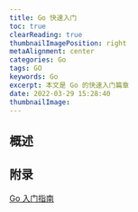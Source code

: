 ```yaml
---
title: Go 快速入门
toc: true
clearReading: true
thumbnailImagePosition: right
metaAlignment: center
categories: Go
tags: GO
keywords: Go
excerpt: 本文是 Go 的快速入门篇章
date: 2022-03-29 15:28:40
thumbnailImage:
---
```

<!-- toc -->

## 概述

## 附录
[Go 入门指南](https://learnku.com/docs/the-way-to-go)
